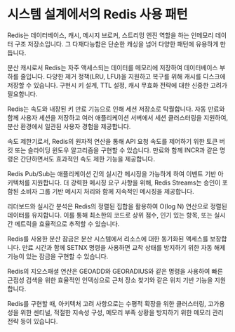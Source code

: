 # 시스템 설계에서의 Redis 사용 패턴

Redis는 데이터베이스, 캐시, 메시지 브로커, 스트리밍 엔진 역할을 하는 인메모리 데이터 구조 저장소입니다. 그 다재다능함은 단순한 캐싱을 넘어 다양한 패턴에 유용하게 만듭니다.

분산 캐시로서 Redis는 자주 액세스되는 데이터를 메모리에 저장하여 데이터베이스 부하를 줄입니다. 다양한 제거 정책(LRU, LFU)을 지원하고 복구를 위해 캐시를 디스크에 저장할 수 있습니다. 구현시 키 설계, TTL 설정, 캐시 무효화 전략에 대한 신중한 고려가 필요합니다.

Redis는 속도와 내장된 키 만료 기능으로 인해 세션 저장소로 탁월합니다. 자동 만료와 함께 사용자 세션을 저장하고 여러 애플리케이션 서버에서 세션 클러스터링을 지원하여, 분산 환경에서 일관된 사용자 경험을 제공합니다.

속도 제한기로서, Redis의 원자적 연산을 통해 API 요청 속도를 제어하기 위한 토큰 버킷 또는 슬라이딩 윈도우 알고리즘을 구현할 수 있습니다. 만료와 함께 INCR과 같은 명령은 간단하면서도 효과적인 속도 제한 기능을 제공합니다.

Redis Pub/Sub는 애플리케이션 간의 실시간 메시징을 가능하게 하여 이벤트 기반 아키텍처를 지원합니다. 더 강력한 메시징 요구 사항을 위해, Redis Streams는 승인이 포함된 소비자 그룹 기반 메시지 처리와 함께 지속적인 메시징을 제공합니다.

리더보드와 실시간 분석은 Redis의 정렬된 집합을 활용하여 O(log N) 연산으로 정렬된 데이터를 유지합니다. 이를 통해 최소한의 코드로 상위 점수, 인기 있는 항목, 또는 실시간 메트릭을 효율적으로 추적할 수 있습니다.

Redis를 사용한 분산 잠금은 분산 시스템에서 리소스에 대한 동기화된 액세스를 보장합니다. 만료 시간과 함께 SETNX 명령을 사용하면 교착 상태를 방지하기 위한 자동 해제 기능이 있는 잠금을 구현할 수 있습니다.

Redis의 지오스패셜 연산은 GEOADD와 GEORADIUS와 같은 명령을 사용하여 빠른 근접성 검색을 위한 효율적인 인덱싱으로 근처 장소 찾기와 같은 위치 기반 기능을 지원합니다.

Redis를 구현할 때, 아키텍처 고려 사항으로는 수평적 확장을 위한 클러스터링, 고가용성을 위한 센티널, 적절한 지속성 구성, 메모리 부족 상황을 방지하기 위한 메모리 관리 전략 등이 있습니다.